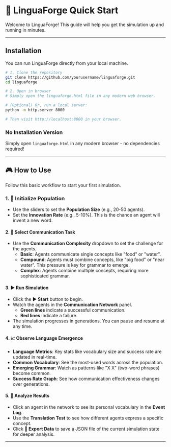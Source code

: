 # 🚀 LinguaForge Quick Start

Welcome to LinguaForge! This guide will help you get the simulation up and running in minutes.

---

## Installation

You can run LinguaForge directly from your local machine.

```bash
# 1. Clone the repository
git clone https://github.com/yourusername/linguaforge.git
cd linguaforge

# 2. Open in browser
# Simply open the linguaforge.html file in any modern web browser.

# (Optional) Or, run a local server:
python -m http.server 8000

# Then visit http://localhost:8000 in your browser.
```

### No Installation Version

Simply open `linguaforge.html` in any modern browser - no dependencies required!

---

## 🎮 How to Use

Follow this basic workflow to start your first simulation.

### **1. 🌱 Initialize Population**

- Use the sliders to set the **Population Size** (e.g., 20-50 agents).
- Set the **Innovation Rate** (e.g., 5-10%). This is the chance an agent will invent a new word.

#### **2. 🎯 Select Communication Task**

- Use the **Communication Complexity** dropdown to set the challenge for the agents.
  - **Basic**: Agents communicate single concepts like "food" or "water".
  - **Compound**: Agents must combine concepts, like "big food" or "near water". This pressure is key for grammar to emerge.
  - **Complex**: Agents combine multiple concepts, requiring more sophisticated grammar.

#### **3. ▶️ Run Simulation**

- Click the **▶️ Start** button to begin.
- Watch the agents in the **Communication Network** panel.
  - **Green lines** indicate a successful communication.
  - **Red lines** indicate a failure.
- The simulation progresses in generations. You can pause and resume at any time.

#### **4. 📈 Observe Language Emergence**

- **Language Metrics**: Key stats like vocabulary size and success rate are updated in real-time.
- **Common Vocabulary**: See the most-used words across the population.
- **Emerging Grammar**: Watch as patterns like "X X" (two-word phrases) become common.
- **Success Rate Graph**: See how communication effectiveness changes over generations.

#### **5. 🔬 Analyze Results**

- Click an agent in the network to see its personal vocabulary in the **Event Log**.
- Use the **Translation Test** to see how different agents express a specific concept.
- Click **💾 Export Data** to save a JSON file of the current simulation state for deeper analysis.

---
